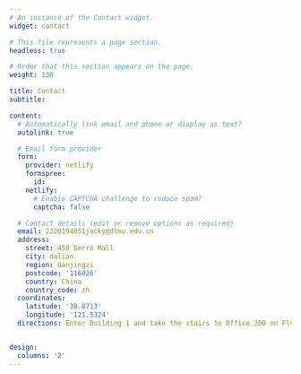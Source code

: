 ```yaml
---
# An instance of the Contact widget.
widget: contact

# This file represents a page section.
headless: true

# Order that this section appears on the page.
weight: 130

title: Contact
subtitle:

content:
  # Automatically link email and phone or display as text?
  autolink: true

  # Email form provider
  form:
    provider: netlify
    formspree:
      id:
    netlify:
      # Enable CAPTCHA challenge to reduce spam?
      captcha: false

  # Contact details (edit or remove options as required)
  email: 2220194051jacky@dlmu.edu.cn
  address:
    street: 450 Serra Mall
    city: dalian 
    region: Ganjingzi
    postcode: '116026'
    country: China
    country_code: zh
  coordinates:
    latitude: '38.8713'
    longitude: '121.5324'
  directions: Enter Building 1 and take the stairs to Office 200 on Floor 2


design:
  columns: '2'
---
```

